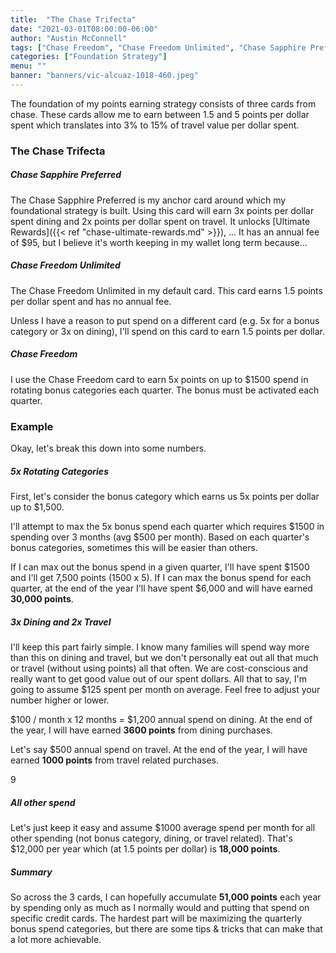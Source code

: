 ```yaml
---
title:  "The Chase Trifecta"
date: "2021-03-01T08:00:00-06:00"
author: "Austin McConnell"
tags: ["Chase Freedom", "Chase Freedom Unlimited", "Chase Sapphire Preferred"]
categories: ["Foundation Strategy"]
menu: ""
banner: "banners/vic-alcuaz-1018-460.jpeg"
---
```


The foundation of my points earning strategy consists of three cards from chase. These cards allow me to earn between 1.5 and 5 points per dollar spent which translates into 3% to 15% of travel value per dollar spent.

### The Chase Trifecta 

##### Chase Sapphire Preferred

The Chase Sapphire Preferred is my anchor card around which my foundational strategy is built. Using this card will earn 3x points per dollar spent dining and 2x points per dollar spent on travel. It unlocks [Ultimate Rewards]({{< ref "chase-ultimate-rewards.md" >}}), ...
It has an annual fee of $95, but I believe it's worth keeping in my wallet long term because...

##### Chase Freedom Unlimited

The Chase Freedom Unlimited in my default card. This card earns 1.5 points per dollar spent and has no annual fee.
 
Unless I have a reason to put spend on a different card (e.g. 5x for a bonus category or 3x on dining), I'll spend on this card to earn 1.5 points per dollar.

##### Chase Freedom

I use the Chase Freedom card to earn 5x points on up to $1500 spend in rotating bonus categories each quarter. The bonus must be activated each quarter. 

### Example

Okay, let's break this down into some numbers.

##### 5x Rotating Categories 

First, let's consider the bonus category which earns us 5x points per dollar up to $1,500.

I'll attempt to max the 5x bonus spend each quarter which requires $1500 in spending over 3 months (avg $500 per month). Based on each quarter's bonus categories, sometimes this will be easier than others.

If I can max out the bonus spend in a given quarter, I'll have spent $1500 and I'll get 7,500 points (1500 x 5). If I can max the bonus spend for each quarter, at the end of the year I'll have spent $6,000 and will have earned **30,000 points**. 

##### 3x Dining and 2x Travel

I'll keep this part fairly simple. I know many families will spend way more than this on dining and travel, but we don't personally eat out all that much or travel (without using points) all that often. We are cost-conscious and really want to get good value out of our spent dollars. All that to say, I'm going to assume $125 spent per month on average. Feel free to adjust your number higher or lower.

$100 / month x 12 months = $1,200 annual spend on dining. At the end of the year, I will have earned **3600 points** from dining purchases.

Let's say $500 annual spend on travel. At the end of the year, I will have earned **1000 points** from travel related purchases.

9
##### All other spend

Let's just keep it easy and assume $1000 average spend per month for all other spending (not bonus category, dining, or travel related). That's $12,000 per year which (at 1.5 points per dollar) is **18,000 points**.

##### Summary

So across the 3 cards, I can hopefully accumulate **51,000 points** each year by spending only as much as I normally would and putting that spend on specific credit cards. The hardest part will be maximizing the quarterly bonus spend categories, but there are some tips & tricks that can make that a lot more achievable.
